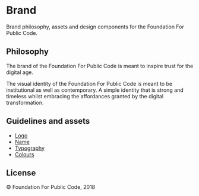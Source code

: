 # Brand

Brand philosophy, assets and design components for the Foundation For Public Code.

## Philosophy

The brand of the Foundation For Public Code is meant to inspire trust for the digital age.

The visual identity of the Foundation For Public Code is meant to be institutional as well as contemporary. A simple identity that is strong and timeless whilst embracing the affordances granted by the digital transformation.

## Guidelines and assets

* [Logo](logo/)
* [Name](name/)
* [Typography](typography/)
* [Colours](colours/)

## License

© Foundation For Public Code, 2018
